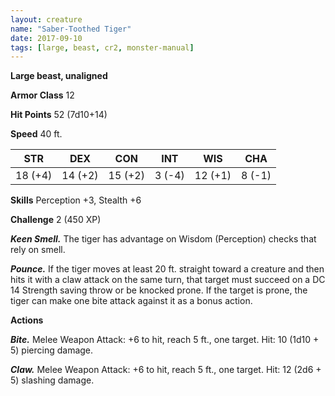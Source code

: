 ```yaml
---
layout: creature
name: "Saber-Toothed Tiger"
date: 2017-09-10
tags: [large, beast, cr2, monster-manual]
---
```


**Large beast, unaligned**

**Armor Class** 12

**Hit Points** 52 (7d10+14)

**Speed** 40 ft.

|   STR   |   DEX   |   CON   |   INT   |   WIS   |   CHA   |
|:-----:|:-----:|:-----:|:-----:|:-----:|:-----:|
| 18 (+4) | 14 (+2) | 15 (+2) | 3 (-4) | 12 (+1) | 8 (-1) |

**Skills** Perception +3, Stealth +6

**Challenge** 2 (450 XP)

***Keen Smell.*** The tiger has advantage on Wisdom (Perception) checks that rely on smell.

***Pounce.*** If the tiger moves at least 20 ft. straight toward a creature and then hits it with a claw attack on the same turn, that target must succeed on a DC 14 Strength saving throw or be knocked prone. If the target is prone, the tiger can make one bite attack against it as a bonus action.

**Actions**

***Bite.*** Melee Weapon Attack: +6 to hit, reach 5 ft., one target. Hit: 10 (1d10 + 5) piercing damage.

***Claw.*** Melee Weapon Attack: +6 to hit, reach 5 ft., one target. Hit: 12 (2d6 + 5) slashing damage.

